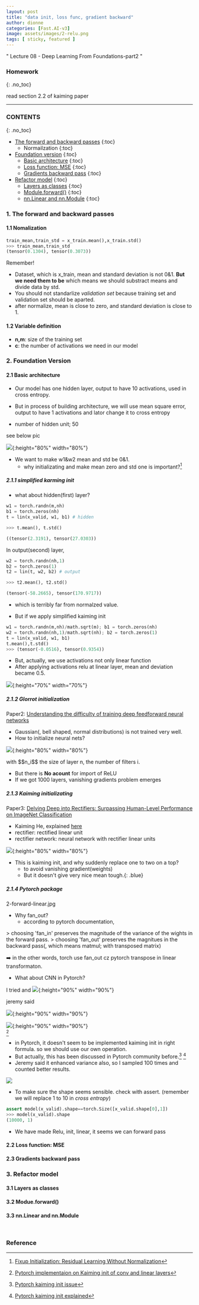 ```yaml
---
layout: post
title: "data init, loss func, gradient backward"
author: dionne
categories: [Fast.AI-v3]
image: assets/images/2-relu.png
tags: [ sticky, featured ]
---
```



" Lecture 08 - Deep Learning From Foundations-part2 "

### Homework
{: .no_toc}

read section 2.2 of kaiming paper

---

### CONTENTS
{: .no_toc}

- [The forward and backward passes](#the-forward-and-backward-passes)
{:toc}
	* Normailzation
	{:toc}
- [Foundation version](#foundation-version)
{:toc}
	* [Basic architecture](#basic-architectures)
	{:toc}
	* [Loss function: MSE](#Loss-function:-mse)
	{:toc}
	* [Gradients backward pass](#Gradients-backward-pass)
	{:toc}
- [Refactor model](#Refactor-model)
{:toc}
	* [Layers as classes](#Layers-as-classes)
	{:toc}
	* [Module.forward()](#module.forawd())
	{:toc}
	* [nn.Linear and nn.Module](#nn.Linear-and-nn.Module)
	{:toc}

### 1. The forward and backward passes

#### 1.1 Nomalization

~~~python
train_mean,train_std = x_train.mean(),x_train.std()
>>> train_mean,train_std
(tensor(0.1304), tensor(0.3073))
~~~

Remember!
- Dataset, which is x_train, mean and standard deviation is not 0&1. **But we need them to be** which means we should substract means and divide data by std.
- You should not standarlize *validation set* because training set and validation set should be aparted.
- after normalize, mean is close to zero, and standard deviation is close to 1.

#### 1.2 Variable definition

- **n,m**: size of the training set
- **c**: the number of activations we need in our model

### 2. Foundation Version
#### 2.1 Basic architecture

- Our model has one hidden layer, output to have 10 activations, used in cross entropy.
- But in process of building architecture, we will use mean square error, output to have 1 activations and lator change it to cross entropy

- number of hidden unit; 50

see below pic

![](/assets/images/model.jpg){:height="80%" width="80%"}

- We want to make w1&w2 mean and std be 0&1.
	- why initializating and make mean zero and std one is important?[^1]

##### 2.1.1 *simplified* karming init

- what about hidden(first) layer?

~~~python
w1 = torch.randn(m,nh)
b1 = torch.zeros(nh)
t = lin(x_valid, w1, b1) # hidden

>>> t.mean(), t.std()

((tensor(2.3191), tensor(27.0303))
~~~

In output(second) layer,

~~~python
w2 = torch.randn(nh,1)
b2 = torch.zeros(1)
t2 = lin(t, w2, b2) # output

>>> t2.mean(), t2.std()

(tensor(-58.2665), tensor(170.9717))
~~~

- which is terribly far from normalzed value.

- But if we apply simplified kaiming init

~~~python
w1 = torch.randn(m,nh)/math.sqrt(m); b1 = torch.zeros(nh)
w2 = torch.randn(nh,1)/math.sqrt(nh); b2 = torch.zeros(1)
t = lin(x_valid, w1, b1)
t.mean(),t.std()
>>> (tensor(-0.0516), tensor(0.9354))
~~~

- But, actually, we use activations not only linear function
- After applying activations relu at linear layer, mean and deviation became 0.5.

![](/assets/images/relu.jpg){:height="70%" width="70%"}

##### 2.1.2 Glorrot initialization

Paper2: [Understanding the difficulty of training deep feedforward neural networks](http://proceedings.mlr.press/v9/glorot10a.html)
- Gaussian(, bell shaped, normal distributions) is not trained very well.
- How to initialize neural nets?

![](/assets/images/xavier.png){:height="80%" width="80%"}


with \$\$n_i$$ the size of layer n, the number of filters i.

- But there is **No acount** for import of ReLU
- If we got 1000 layers, vanishing gradients problem emerges 

##### 2.1.3 Kaiming initializating

Paper3: [Delving Deep into Rectifiers: Surpassing Human-Level Performance on ImageNet Classification](https://arxiv.org/abs/1502.01852)
- Kaiming He, explained [here](https://pouannes.github.io/blog/initialization/)
- rectifier: rectified linear unit
- rectifier network: neural network with rectifier linear units

![](/assets/images/kaiming.png){:height="80%" width="80%"}

- This is kaiming init, and why suddenly replace one to two on a top?
	- to avoid vanishing gradient(weights)
	- But it doesn't give very nice mean tough.{: .blue}

##### 2.1.4 Pytorch package

2-forward-linear.jpg
- Why fan_out?
	- according to pytorch documentation,

\> choosing 'fan_in' preserves the magnitude of the variance of the wights in the forward pass.
\> choosing 'fan_out' preserves the magnitues in the backward pass(, which means matmul; with transposed matrix)

➡️ in the other words, torch use fan_out cz pytorch transpose in linear transformaton.

- What about CNN in Pytorch?

I tried and 
![](/assets/images/2-forward-conv2d.jpg){:height="90%" width="90%"}

jeremy said

![](/assets/images/2-torch-nn-conv-jeremy.jpg){:height="90%" width="90%"}

![](/assets/images/2-torch-nn-conv-jeremy-2.jpg){:height="90%" width="90%"}<br />
[^2]

- in Pytorch, it doesn't seem to be implemented kaiming init in right formula. so we should use our own operation.
- But actually, this has been discussed in Pytorch community before.[^3]  [^4]
- Jeremy said it enhanced variance also, so I sampled 100 times and counted better results.

![](/assets/images/2-100times-sampling.png)


- To make sure the shape seems sensible. check with assert. (remember we will replace 1 to 10 in *cross entropy*)

~~~python
assert model(x_valid).shape==torch.Size([x_valid.shape[0],1])
>>> model(x_valid).shape
(10000, 1)
~~~

- We have made Relu, init, linear, it seems we can forward pass

#### 2.2 Loss function: MSE

#### 2.3 Gradients backward pass

### 3. Refactor model
#### 3.1 Layers as classes
#### 3.2 Modue.forward()
#### 3.3 nn.Linear and nn.Module

~~~python
~~~

~~~python
~~~

### Reference

[^1]: [Fixup Initialization: Residual Learning Without Normalization](https://arxiv.org/abs/1901.09321)
[^2]: [Pytorch implementaion on Kaiming init of conv and linear layers](https://github.com/pytorch/pytorch/blob/3df79f403e8b9621d5adb0447266becd10d633b0/torch/nn/modules/linear.py#L58-L63)
[^3]: [Pytorch kaiming init issue](https://github.com/pytorch/pytorch/issues/15314)
[^4]: [Pytorch kaiming init explained](https://discuss.pytorch.org/t/why-the-default-negative-slope-for-kaiming-uniform-initialization-of-convolution-and-linear-layers-is-5/29290)

